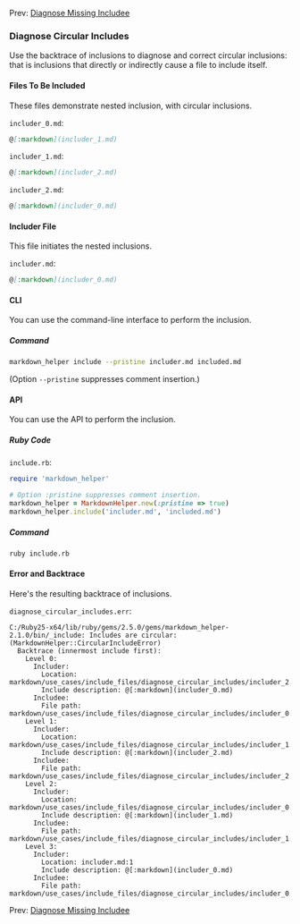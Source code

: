 Prev: [Diagnose Missing Includee](../diagnose_missing_includee/use_case.md)

### Diagnose Circular Includes

Use the backtrace of inclusions to diagnose and correct circular inclusions:  that is inclusions that directly or indirectly cause a file to include itself.

#### Files To Be Included

These files demonstrate nested inclusion, with circular inclusions.

```includer_0.md```:
```markdown
@[:markdown](includer_1.md)
```

```includer_1.md```:
```markdown
@[:markdown](includer_2.md)
```

```includer_2.md```:
```markdown
@[:markdown](includer_0.md)
```

#### Includer File

This file initiates the nested inclusions.

```includer.md```:
```markdown
@[:markdown](includer_0.md)
```

#### CLI

You can use the command-line interface to perform the inclusion.

##### Command

```sh
markdown_helper include --pristine includer.md included.md
```

(Option ```--pristine``` suppresses comment insertion.)

#### API

You can use the API to perform the inclusion.

##### Ruby Code

```include.rb```:
```ruby
require 'markdown_helper'

# Option :pristine suppresses comment insertion.
markdown_helper = MarkdownHelper.new(:pristine => true)
markdown_helper.include('includer.md', 'included.md')
```

##### Command

```sh
ruby include.rb
```

#### Error and Backtrace

Here's the resulting backtrace of inclusions.

```diagnose_circular_includes.err```:
```
C:/Ruby25-x64/lib/ruby/gems/2.5.0/gems/markdown_helper-2.1.0/bin/_include: Includes are circular: (MarkdownHelper::CircularIncludeError)
  Backtrace (innermost include first):
    Level 0:
      Includer:
        Location: markdown/use_cases/include_files/diagnose_circular_includes/includer_2.md:1
        Include description: @[:markdown](includer_0.md)
      Includee:
        File path: markdown/use_cases/include_files/diagnose_circular_includes/includer_0.md
    Level 1:
      Includer:
        Location: markdown/use_cases/include_files/diagnose_circular_includes/includer_1.md:1
        Include description: @[:markdown](includer_2.md)
      Includee:
        File path: markdown/use_cases/include_files/diagnose_circular_includes/includer_2.md
    Level 2:
      Includer:
        Location: markdown/use_cases/include_files/diagnose_circular_includes/includer_0.md:1
        Include description: @[:markdown](includer_1.md)
      Includee:
        File path: markdown/use_cases/include_files/diagnose_circular_includes/includer_1.md
    Level 3:
      Includer:
        Location: includer.md:1
        Include description: @[:markdown](includer_0.md)
      Includee:
        File path: markdown/use_cases/include_files/diagnose_circular_includes/includer_0.md
```

Prev: [Diagnose Missing Includee](../diagnose_missing_includee/use_case.md)
